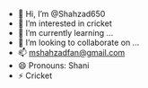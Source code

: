 - 👋 Hi, I’m @Shahzad650
- 👀 I’m interested in cricket
- 🌱 I’m currently learning ...
- 💞️ I’m looking to collaborate on ...
- 📫 mshahzadfan@gmail.com
- 😄 Pronouns: Shani
- ⚡ Cricket

<!---
Shahzad650/Shahzad650 is a ✨ special ✨ repository because its `README.md` (this file) appears on your GitHub profile.
You can click the Preview link to take a look at your changes.
--->
